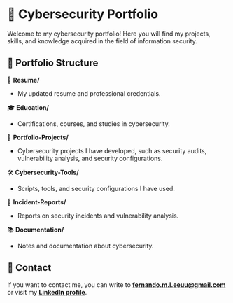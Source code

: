 # 🚀 Cybersecurity Portfolio  

Welcome to my cybersecurity portfolio! Here you will find my projects, skills, and knowledge acquired in the field of information security.  

## 📂 Portfolio Structure  

📄 **Resume/**  
- My updated resume and professional credentials.  

🎓 **Education/**  
- Certifications, courses, and studies in cybersecurity.  

🔐 **Portfolio-Projects/**  
- Cybersecurity projects I have developed, such as security audits, vulnerability analysis, and security configurations.  

🛠 **Cybersecurity-Tools/**  
- Scripts, tools, and security configurations I have used.  

📜 **Incident-Reports/**  
- Reports on security incidents and vulnerability analysis.  

📚 **Documentation/**  
- Notes and documentation about cybersecurity.  

## 📧 Contact
If you want to contact me, you can write to **fernando.m.l.eeuu@gmail.com** or visit my **[LinkedIn profile](https://www.linkedin.com/feed/)**.

